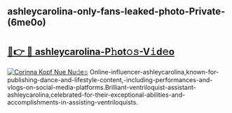 ## ashleycarolina-only-fans​-leaked-photo​-Private-(6me0o)


# <h2><a href="https://mediaupload.pro?title=ashleycarolina&ref=git">🔗👉 🔴 ashleycarolina-P𝚑ot𝚘𝚜-V𝚒d𝚎o</a></h2>

[![Corinna Kopf Nue Nu𝚍e𝚜](https://i.imgur.com/0qMVB7G.gif)](https://mediaupload.pro?title=ashleycarolina&ref=git)
Online-influencer-ashleycarolina,known-for-publishing-dance-and-lifestyle-content,-including-performances-and-vlogs-on-social-media-platforms.Brilliant-ventriloquist-assistant-ashleycarolina,celebrated-for-their-exceptional-abilities-and-accomplishments-in-assisting-ventriloquists.  